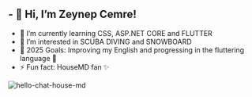 ## - 👋 Hi, I’m Zeynep Cemre!
- 🌱 I’m currently learning CSS, ASP.NET CORE and FLUTTER
- 👀 I’m interested in SCUBA DIVING and SNOWBOARD 
- 🥅 2025 Goals: Improving my English and progressing in the fluttering language  🤖
- ⚡ Fun fact: HouseMD fan ✨ 


![hello-chat-house-md](https://github.com/user-attachments/assets/2e785726-5639-46ef-b783-3c50b2721ec4)




<!---
cemredemrc/cemredemrc is a ✨ special ✨ repository because its `README.md` (this file) appears on your GitHub profile.
You can click the Preview link to take a look at your changes.
--->
